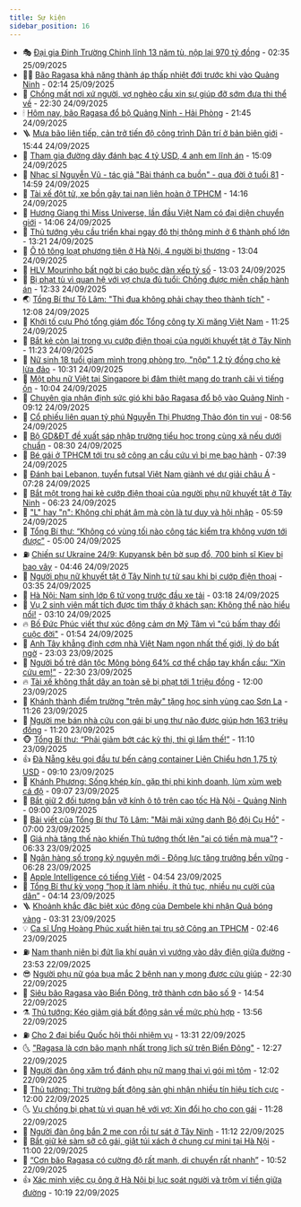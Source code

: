```yaml
---
title: Sự kiện
sidebar_position: 16
---
```


<!-- dantri-su-kien:START -->
- 🎭 [Đại gia Đinh Trường Chinh lĩnh 13 năm tù, nộp lại  970 tỷ đồng](https://dantri.com.vn/phap-luat/dai-gia-dinh-truong-chinh-linh-13-nam-tu-nop-lai-970-ty-dong-20250925092742190.htm) - 02:35 25/09/2025
- 👨‍🏫 [Bão Ragasa khả năng thành áp thấp nhiệt đới trước khi vào Quảng Ninh](https://dantri.com.vn/thoi-su/bao-ragasa-kha-nang-thanh-ap-thap-nhiet-doi-truoc-khi-vao-quang-ninh-20250925091122342.htm) - 02:14 25/09/2025
- 🌮 [Chồng mất nơi xứ người, vợ nghèo cầu xin sự giúp đỡ sớm đưa thi thể về](https://dantri.com.vn/tam-long-nhan-ai/chong-mat-noi-xu-nguoi-vo-ngheo-cau-xin-su-giup-do-som-dua-thi-the-ve-20250921160101901.htm) - 22:30 24/09/2025
- 🕯 [Hôm nay, bão Ragasa đổ bộ Quảng Ninh - Hải Phòng](https://dantri.com.vn/thoi-su/hom-nay-bao-ragasa-do-bo-quang-ninh-hai-phong-20250924213122976.htm) - 21:45 24/09/2025
- 🪜 [Mưa bão liên tiếp, cản trở tiến độ công trình Dân trí ở bản biên giới](https://dantri.com.vn/tam-long-nhan-ai/mua-bao-lien-tiep-can-tro-tien-do-cong-trinh-dan-tri-o-ban-bien-gioi-20250924180201033.htm) - 15:44 24/09/2025
- 🐘 [Tham gia đường dây đánh bạc 4 tỷ USD, 4 anh em lĩnh án](https://dantri.com.vn/phap-luat/tham-gia-duong-day-danh-bac-4-ty-usd-4-anh-em-linh-an-20250924213429362.htm) - 15:09 24/09/2025
- 🤔 [Nhạc sĩ Nguyễn Vũ - tác giả &quot;Bài thánh ca buồn&quot; - qua đời ở tuổi 81](https://dantri.com.vn/giai-tri/nhac-si-nguyen-vu-tac-gia-bai-thanh-ca-buon-qua-doi-o-tuoi-81-20250924214639127.htm) - 14:59 24/09/2025
- 🧠 [Tài xế đột tử, xe bồn gây tai nạn liên hoàn ở TPHCM](https://dantri.com.vn/thoi-su/tai-xe-dot-tu-xe-bon-gay-tai-nan-lien-hoan-o-tphcm-20250924210237136.htm) - 14:16 24/09/2025
- 📝 [Hương Giang thi Miss Universe, lần đầu Việt Nam có đại diện chuyển giới](https://dantri.com.vn/giai-tri/huong-giang-thi-miss-universe-lan-dau-viet-nam-co-dai-dien-chuyen-gioi-20250924205346637.htm) - 14:06 24/09/2025
- 🦏 [Thủ tướng yêu cầu triển khai ngay đô thị thông minh ở 6 thành phố lớn](https://dantri.com.vn/thoi-su/thu-tuong-yeu-cau-trien-khai-ngay-do-thi-thong-minh-o-6-thanh-pho-lon-20250924202144535.htm) - 13:21 24/09/2025
- 🥰 [Ô tô tông loạt phương tiện ở Hà Nội, 4 người bị thương](https://dantri.com.vn/thoi-su/o-to-tong-loat-phuong-tien-o-ha-noi-4-nguoi-bi-thuong-20250924200121562.htm) - 13:04 24/09/2025
- 🤗 [HLV Mourinho bất ngờ bị cáo buộc dàn xếp tỷ số](https://dantri.com.vn/the-thao/hlv-mourinho-bat-ngo-bi-cao-buoc-dan-xep-ty-so-20250924200353731.htm) - 13:03 24/09/2025
- 🌈 [Bị phạt tù vì quan hệ với vợ chưa đủ tuổi: Chồng được miễn chấp hành án](https://dantri.com.vn/phap-luat/bi-phat-tu-vi-quan-he-voi-vo-chua-du-tuoi-chong-duoc-mien-chap-hanh-an-20250924191240465.htm) - 12:33 24/09/2025
- 🌏 [Tổng Bí thư Tô Lâm: &quot;Thi đua không phải chạy theo thành tích&quot;](https://dantri.com.vn/thoi-su/tong-bi-thu-to-lam-thi-dua-khong-phai-chay-theo-thanh-tich-20250924183700873.htm) - 12:08 24/09/2025
- 💄 [Khởi tố cựu Phó tổng giám đốc Tổng công ty Xi măng Việt Nam](https://dantri.com.vn/phap-luat/khoi-to-cuu-pho-tong-giam-doc-tong-cong-ty-xi-mang-viet-nam-20250924182102242.htm) - 11:25 24/09/2025
- 👺 [Bắt kẻ còn lại trong vụ cướp điện thoại của người khuyết tật ở Tây Ninh](https://dantri.com.vn/phap-luat/bat-ke-con-lai-trong-vu-cuop-dien-thoai-cua-nguoi-khuyet-tat-o-tay-ninh-20250924182010964.htm) - 11:23 24/09/2025
- 👹 [Nữ sinh 18 tuổi giam mình trong phòng trọ, &quot;nộp&quot; 1,2 tỷ đồng cho kẻ lừa đảo](https://dantri.com.vn/phap-luat/nu-sinh-18-tuoi-giam-minh-trong-phong-tro-nop-12-ty-dong-cho-ke-lua-dao-20250924172234252.htm) - 10:31 24/09/2025
- 🌊 [Một phụ nữ Việt tại Singapore bị đâm thiệt mạng do tranh cãi vì tiếng ồn](https://dantri.com.vn/the-gioi/mot-phu-nu-viet-tai-singapore-bi-dam-thiet-mang-do-tranh-cai-vi-tieng-on-20250924165041723.htm) - 10:04 24/09/2025
- 🤠 [Chuyên gia nhận định sức gió khi bão Ragasa đổ bộ vào Quảng Ninh](https://dantri.com.vn/thoi-su/chuyen-gia-nhan-dinh-suc-gio-khi-bao-ragasa-do-bo-vao-quang-ninh-20250924155717463.htm) - 09:12 24/09/2025
- 🎊 [Cổ phiếu liên quan tỷ phú Nguyễn Thị Phương Thảo đón tin vui](https://dantri.com.vn/kinh-doanh/co-phieu-lien-quan-ty-phu-nguyen-thi-phuong-thao-don-tin-vui-20250924153322399.htm) - 08:56 24/09/2025
- 🐘 [Bộ GD&amp;ĐT đề xuất sáp nhập trường tiểu học trong cùng xã nếu dưới chuẩn](https://dantri.com.vn/giao-duc/bo-gddt-de-xuat-sap-nhap-truong-tieu-hoc-trong-cung-xa-neu-duoi-chuan-20250924151941939.htm) - 08:30 24/09/2025
- 💂 [Bé gái ở TPHCM tới trụ sở công an cầu cứu vì bị mẹ bạo hành](https://dantri.com.vn/phap-luat/be-gai-o-tphcm-toi-tru-so-cong-an-cau-cuu-vi-bi-me-bao-hanh-20250924132808155.htm) - 07:39 24/09/2025
- 👹 [Đánh bại Lebanon, tuyển futsal Việt Nam giành vé dự giải châu Á](https://dantri.com.vn/the-thao/danh-bai-lebanon-tuyen-futsal-viet-nam-gianh-ve-du-giai-chau-a-20250924142838981.htm) - 07:28 24/09/2025
- 🦒 [Bắt một trong hai kẻ cướp điện thoại của người phụ nữ khuyết tật ở Tây Ninh](https://dantri.com.vn/phap-luat/bat-mot-trong-hai-ke-cuop-dien-thoai-cua-nguoi-phu-nu-khuyet-tat-o-tay-ninh-20250924131738906.htm) - 06:23 24/09/2025
- 🗽 [&quot;L&quot; hay &quot;n&quot;: Không chỉ phát âm mà còn là tư duy và hội nhập](https://dantri.com.vn/giao-duc/l-hay-n-khong-chi-phat-am-ma-con-la-tu-duy-va-hoi-nhap-20250924114130349.htm) - 05:59 24/09/2025
- 💄 [Tổng Bí thư: “Không có vùng tối nào công tác kiểm tra không vươn tới được”](https://dantri.com.vn/thoi-su/tong-bi-thu-khong-co-vung-toi-nao-cong-tac-kiem-tra-khong-vuon-toi-duoc-20250924114652852.htm) - 05:00 24/09/2025
- ⛽️ [Chiến sự Ukraine 24/9: Kupyansk bên bờ sụp đổ, 700 binh sĩ Kiev bị bao vây](https://dantri.com.vn/the-gioi/chien-su-ukraine-249-kupyansk-ben-bo-sup-do-700-binh-si-kiev-bi-bao-vay-20250924112506383.htm) - 04:46 24/09/2025
- 🥷 [Người phụ nữ khuyết tật ở Tây Ninh tự tử sau khi bị cướp điện thoại](https://dantri.com.vn/thoi-su/nguoi-phu-nu-khuyet-tat-o-tay-ninh-tu-tu-sau-khi-bi-cuop-dien-thoai-20250924101032685.htm) - 03:35 24/09/2025
- 🤖 [Hà Nội: Nam sinh lớp 6 tử vong trước đầu xe tải](https://dantri.com.vn/thoi-su/ha-noi-nam-sinh-lop-6-tu-vong-truoc-dau-xe-tai-20250924100449120.htm) - 03:18 24/09/2025
- 🌊 [Vụ 2 sinh viên mất tích được tìm thấy ở khách sạn: Không thể nào hiểu nổi!](https://dantri.com.vn/giao-duc/vu-2-sinh-vien-mat-tich-duoc-tim-thay-o-khach-san-khong-the-nao-hieu-noi-20250924094938267.htm) - 03:10 24/09/2025
- 🔥 [Bố Đức Phúc viết thư xúc động cảm ơn Mỹ Tâm vì &quot;cú bấm thay đổi cuộc đời&quot;](https://dantri.com.vn/giai-tri/bo-duc-phuc-viet-thu-xuc-dong-cam-on-my-tam-vi-cu-bam-thay-doi-cuoc-doi-20250924081832709.htm) - 01:54 24/09/2025
- 🦏 [Anh Tây khẳng định cơm nhà Việt Nam ngon nhất thế giới, lý do bất ngờ](https://dantri.com.vn/du-lich/anh-tay-khang-dinh-com-nha-viet-nam-ngon-nhat-the-gioi-ly-do-bat-ngo-20250923125842103.htm) - 23:03 23/09/2025
- 🐘 [Người bố trẻ dân tộc Mông bỏng 64% cơ thể chắp tay khẩn cầu: “Xin cứu em!”](https://dantri.com.vn/tam-long-nhan-ai/nguoi-bo-tre-dan-toc-mong-bong-64-co-the-chap-tay-khan-cau-xin-cuu-em-20250920160733997.htm) - 22:30 23/09/2025
- 🔥 [Tài xế không thắt dây an toàn sẽ bị phạt tới 1 triệu đồng](https://dantri.com.vn/thoi-su/tai-xe-khong-that-day-an-toan-se-bi-phat-toi-1-trieu-dong-20250923161155857.htm) - 12:00 23/09/2025
- 💼 [Khánh thành điểm trường &quot;trên mây&quot; tặng học sinh vùng cao Sơn La](https://dantri.com.vn/tam-long-nhan-ai/khanh-thanh-diem-truong-tren-may-tang-hoc-sinh-vung-cao-son-la-20250923132847805.htm) - 11:26 23/09/2025
- 🚀 [Người mẹ bán nhà cứu con gái bị ung thư não được giúp hơn 163 triệu đồng](https://dantri.com.vn/tam-long-nhan-ai/nguoi-me-ban-nha-cuu-con-gai-bi-ung-thu-nao-duoc-giup-hon-163-trieu-dong-20250923131000014.htm) - 11:20 23/09/2025
- 🐵 [Tổng Bí thư: “Phải giảm bớt các kỳ thi, thi gì lắm thế!”](https://dantri.com.vn/thoi-su/tong-bi-thu-phai-giam-bot-cac-ky-thi-thi-gi-lam-the-20250923135319505.htm) - 11:10 23/09/2025
- 👍 [Đà Nẵng kêu gọi đầu tư bến cảng container Liên Chiểu hơn 1,75 tỷ USD](https://dantri.com.vn/thoi-su/da-nang-keu-goi-dau-tu-ben-cang-container-lien-chieu-hon-175-ty-usd-20250923144800589.htm) - 09:10 23/09/2025
- 🚦 [Khánh Phương: Sống khép kín, gặp thị phi kinh doanh, lùm xùm web cá độ](https://dantri.com.vn/giai-tri/khanh-phuong-song-khep-kin-gap-thi-phi-kinh-doanh-lum-xum-web-ca-do-20250923085531476.htm) - 09:07 23/09/2025
- 🥸 [Bắt giữ 2 đối tượng bắn vỡ kính ô tô trên cao tốc Hà Nội - Quảng Ninh](https://dantri.com.vn/phap-luat/bat-giu-2-doi-tuong-ban-vo-kinh-o-to-tren-cao-toc-ha-noi-quang-ninh-20250923154657709.htm) - 09:00 23/09/2025
- 🥷 [Bài viết của Tổng Bí thư Tô Lâm: &quot;Mãi mãi xứng danh Bộ đội Cụ Hồ&quot;](https://dantri.com.vn/thoi-su/bai-viet-cua-tong-bi-thu-to-lam-mai-mai-xung-danh-bo-doi-cu-ho-20250923134937453.htm) - 07:00 23/09/2025
- 🤡 [Giá nhà tăng thế nào khiến Thủ tướng thốt lên &quot;ai có tiền mà mua&quot;?](https://dantri.com.vn/bat-dong-san/gia-nha-tang-the-nao-khien-thu-tuong-thot-len-ai-co-tien-ma-mua-20250923120356551.htm) - 06:33 23/09/2025
- 🥳 [Ngân hàng số trong kỷ nguyên mới - Động lực tăng trưởng bền vững](https://dantri.com.vn/kinh-doanh/ngan-hang-so-trong-ky-nguyen-moi-dong-luc-tang-truong-ben-vung-20250923103235784.htm) - 06:28 23/09/2025
- 🤩 [Apple Intelligence có tiếng Việt](https://dantri.com.vn/cong-nghe/apple-intelligence-co-tieng-viet-20250923111651750.htm) - 04:54 23/09/2025
- 🎡 [Tổng Bí thư kỳ vọng “họp ít làm nhiều, ít thủ tục, nhiều nụ cười của dân”](https://dantri.com.vn/thoi-su/tong-bi-thu-ky-vong-hop-it-lam-nhieu-it-thu-tuc-nhieu-nu-cuoi-cua-dan-20250923110245266.htm) - 04:14 23/09/2025
- 🪜 [Khoảnh khắc đặc biệt xúc động của Dembele khi nhận Quả bóng vàng](https://dantri.com.vn/the-thao/khoanh-khac-dac-biet-xuc-dong-cua-dembele-khi-nhan-qua-bong-vang-20250923091459526.htm) - 03:31 23/09/2025
- 💡 [Ca sĩ Ưng Hoàng Phúc xuất hiện tại trụ sở Công an TPHCM](https://dantri.com.vn/phap-luat/ca-si-ung-hoang-phuc-xuat-hien-tai-tru-so-cong-an-tphcm-20250923092805911.htm) - 02:46 23/09/2025
- ⛽️ [Nam thanh niên bị đứt lìa khí quản vì vướng vào dây điện giữa đường](https://dantri.com.vn/suc-khoe/nam-thanh-nien-bi-dut-lia-khi-quan-vi-vuong-vao-day-dien-giua-duong-20250922222804974.htm) - 23:53 22/09/2025
- 😎 [Người phụ nữ góa bụa mắc 2 bệnh nan y mong được cứu giúp](https://dantri.com.vn/tam-long-nhan-ai/nguoi-phu-nu-goa-bua-mac-2-benh-nan-y-mong-duoc-cuu-giup-20250917120602462.htm) - 22:30 22/09/2025
- 🗽 [Siêu bão Ragasa vào Biển Đông, trở thành cơn bão số 9](https://dantri.com.vn/thoi-su/sieu-bao-ragasa-vao-bien-dong-tro-thanh-con-bao-so-9-20250922212026388.htm) - 14:54 22/09/2025
- ⚗️ [Thủ tướng: Kéo giảm giá bất động sản về mức phù hợp](https://dantri.com.vn/bat-dong-san/thu-tuong-keo-giam-gia-bat-dong-san-ve-muc-phu-hop-20250922204103548.htm) - 13:56 22/09/2025
- ⛽️ [Cho 2 đại biểu Quốc hội thôi nhiệm vụ](https://dantri.com.vn/thoi-su/cho-2-dai-bieu-quoc-hoi-thoi-nhiem-vu-20250922203146370.htm) - 13:31 22/09/2025
- 🌜 [&quot;Ragasa là cơn bão mạnh nhất trong lịch sử trên Biển Đông&quot;](https://dantri.com.vn/thoi-su/ragasa-la-con-bao-manh-nhat-trong-lich-su-tren-bien-dong-20250922190325216.htm) - 12:27 22/09/2025
- 🦩 [Người đàn ông xăm trổ đánh phụ nữ mang thai vì gói mì tôm](https://dantri.com.vn/phap-luat/nguoi-dan-ong-xam-tro-danh-phu-nu-mang-thai-vi-goi-mi-tom-20250922182531554.htm) - 12:02 22/09/2025
- 🦒 [Thủ tướng: Thị trường bất động sản ghi nhận nhiều tín hiệu tích cực](https://dantri.com.vn/bat-dong-san/thu-tuong-thi-truong-bat-dong-san-ghi-nhan-nhieu-tin-hieu-tich-cuc-20250922184852679.htm) - 12:00 22/09/2025
- 🌜 [Vụ chồng bị phạt tù vì quan hệ với vợ: Xin đổi họ cho con gái](https://dantri.com.vn/phap-luat/vu-chong-bi-phat-tu-vi-quan-he-voi-vo-xin-doi-ho-cho-con-gai-20250922180104310.htm) - 11:28 22/09/2025
- 🐎 [Người đàn ông bắn 2 mẹ con rồi tự sát ở Tây Ninh](https://dantri.com.vn/phap-luat/nguoi-dan-ong-ban-2-me-con-roi-tu-sat-o-tay-ninh-20250922175552520.htm) - 11:12 22/09/2025
- 🌋 [Bắt giữ kẻ sàm sỡ cô gái, giật túi xách ở chung cư mini tại Hà Nội](https://dantri.com.vn/phap-luat/bat-giu-ke-sam-so-co-gai-giat-tui-xach-o-chung-cu-mini-tai-ha-noi-20250922175536233.htm) - 11:00 22/09/2025
- 🧰 [“Cơn bão Ragasa có cường độ rất mạnh, di chuyển rất nhanh”](https://dantri.com.vn/thoi-su/con-bao-ragasa-co-cuong-do-rat-manh-di-chuyen-rat-nhanh-20250922174628024.htm) - 10:52 22/09/2025
- 👍 [Xác minh việc cụ ông ở Hà Nội bị lục soát người và trộm ví tiền giữa đường](https://dantri.com.vn/phap-luat/xac-minh-viec-cu-ong-o-ha-noi-bi-luc-soat-nguoi-va-trom-vi-tien-giua-duong-20250922165103190.htm) - 10:19 22/09/2025<!-- dantri-su-kien:END -->

